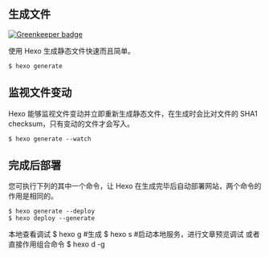 ## 生成文件

[![Greenkeeper badge](https://badges.greenkeeper.io/zanjs/zanjs-com-note.svg)](https://greenkeeper.io/)

使用 Hexo 生成静态文件快速而且简单。
```
$ hexo generate
```
## 监视文件变动

Hexo 能够监视文件变动并立即重新生成静态文件，在生成时会比对文件的 SHA1 checksum，只有变动的文件才会写入。
```
$ hexo generate --watch
```

## 完成后部署

您可执行下列的其中一个命令，让 Hexo 在生成完毕后自动部署网站，两个命令的作用是相同的。

```
$ hexo generate --deploy
$ hexo deploy --generate

```

本地查看调试
$ hexo g #生成
$ hexo s #启动本地服务，进行文章预览调试
或者直接作用组合命令
$ hexo d -g
